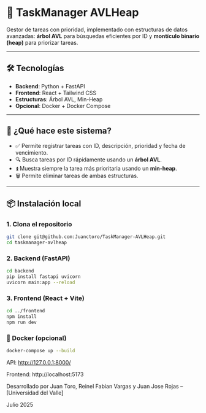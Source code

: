 # 📌 TaskManager AVLHeap

Gestor de tareas con prioridad, implementado con estructuras de datos avanzadas: **árbol AVL** para búsquedas eficientes por ID y **montículo binario (heap)** para priorizar tareas.

---

## 🛠 Tecnologías

- **Backend**: Python + FastAPI
- **Frontend**: React + Tailwind CSS
- **Estructuras**: Árbol AVL, Min-Heap
- **Opcional**: Docker + Docker Compose

---

## 🚀 ¿Qué hace este sistema?

- ✅ Permite registrar tareas con ID, descripción, prioridad y fecha de vencimiento.
- 🔍 Busca tareas por ID rápidamente usando un **árbol AVL**.
- ⏫ Muestra siempre la tarea más prioritaria usando un **min-heap**.
- 🗑 Permite eliminar tareas de ambas estructuras.

---

## 📦 Instalación local

### 1. Clona el repositorio

```bash
git clone git@github.com:Juanctoro/TaskManager-AVLHeap.git
cd taskmanager-avlheap
```
### 2. Backend (FastAPI)
```bash
cd backend
pip install fastapi uvicorn
uvicorn main:app --reload
```
### 3. Frontend (React + Vite)
```bash
cd ../frontend
npm install
npm run dev
```

### 🐳 Docker (opcional)
```bash
docker-compose up --build
```

API: http://127.0.0.1:8000/

Frontend: http://localhost:5173


Desarrollado por Juan Toro, Reinel Fabian Vargas y Juan Jose Rojas – [Universidad del Valle]

Julio 2025